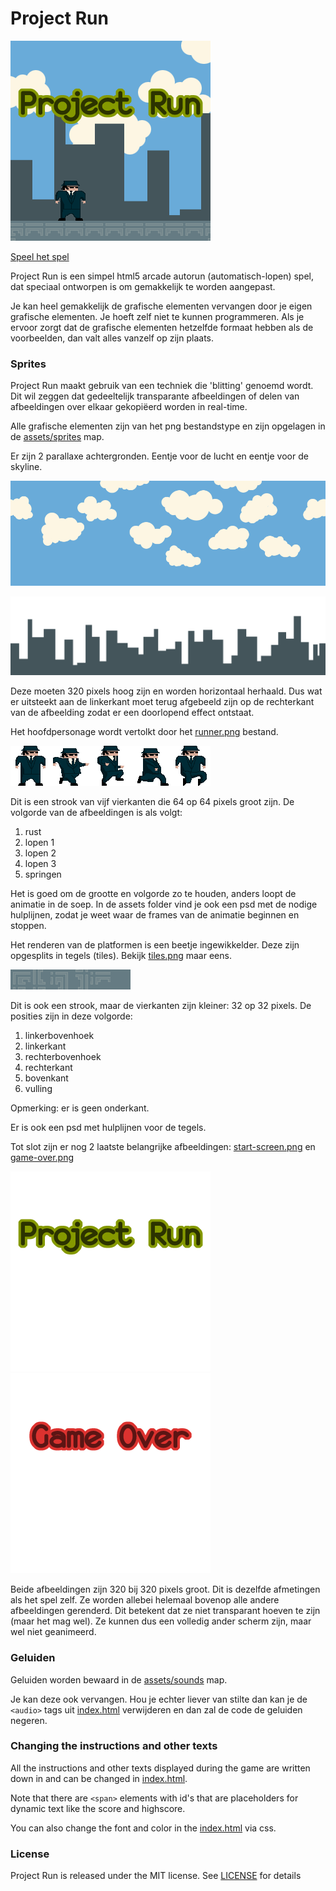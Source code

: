 # Project Run

[![Speel Project Run][screenshot]][screenshotlink]

[screenshot]: https://raw.githubusercontent.com/Quinten/projectrun/gh-pages/assets/screenshots/projectrun.png (Speel Project Run)
[screenshotlink]: http://quinten.github.io/projectrun/

[Speel het spel](http://quinten.github.io/projectrun/)

Project Run is een simpel html5 arcade autorun (automatisch-lopen) spel, dat speciaal ontworpen is om gemakkelijk te worden aangepast.

Je kan heel gemakkelijk de grafische elementen vervangen door je eigen grafische elementen. Je hoeft zelf niet te kunnen programmeren. Als je ervoor zorgt dat de grafische elementen hetzelfde formaat hebben als de voorbeelden, dan valt alles vanzelf op zijn plaats.

### Sprites

Project Run maakt gebruik van een techniek die 'blitting' genoemd wordt. Dit wil zeggen dat gedeeltelijk transparante afbeeldingen of delen van afbeeldingen over elkaar gekopiëerd worden in real-time.

Alle grafische elementen zijn van het png bestandstype en zijn opgelagen in de [assets/sprites](https://github.com/Quinten/projectrun/tree/gh-pages/assets/sprites) map.

Er zijn 2 parallaxe achtergronden. Eentje voor de lucht en eentje voor de skyline.

![sky](https://raw.githubusercontent.com/Quinten/projectrun/gh-pages/assets/sprites/sky.png)

![skyline](https://raw.githubusercontent.com/Quinten/projectrun/gh-pages/assets/sprites/skyline.png)

Deze moeten 320 pixels hoog zijn en worden horizontaal herhaald. Dus wat er uitsteekt aan de linkerkant moet terug afgebeeld zijn op de rechterkant van de afbeelding zodat er een doorlopend effect ontstaat.

Het hoofdpersonage wordt vertolkt door het [runner.png](https://raw.githubusercontent.com/Quinten/projectrun/gh-pages/assets/sprites/runner.png) bestand.

![runner](https://raw.githubusercontent.com/Quinten/projectrun/gh-pages/assets/sprites/runner.png)

Dit is een strook van vijf vierkanten die 64 op 64 pixels groot zijn. De volgorde van de afbeeldingen is als volgt:

1. rust
2. lopen 1
3. lopen 2
4. lopen 3
5. springen

Het is goed om de grootte en volgorde zo te houden, anders loopt de animatie in de soep. In de assets folder vind je ook een psd met de nodige hulplijnen, zodat je weet waar de frames van de animatie beginnen en stoppen.

Het renderen van de platformen is een beetje ingewikkelder. Deze zijn opgesplits in tegels (tiles). Bekijk [tiles.png](https://raw.githubusercontent.com/Quinten/projectrun/gh-pages/assets/sprites/tiles.png) maar eens.

![tiles.png](https://raw.githubusercontent.com/Quinten/projectrun/gh-pages/assets/sprites/tiles.png)

Dit is ook een strook, maar de vierkanten zijn kleiner: 32 op 32 pixels. De posities zijn in deze volgorde:

1. linkerbovenhoek
2. linkerkant
3. rechterbovenhoek
4. rechterkant
5. bovenkant
6. vulling

Opmerking: er is geen onderkant.

Er is ook een psd met hulplijnen voor de tegels.

Tot slot zijn er nog 2 laatste belangrijke afbeeldingen: [start-screen.png](https://raw.githubusercontent.com/Quinten/projectrun/gh-pages/assets/sprites/start-screen.png) en [game-over.png](https://raw.githubusercontent.com/Quinten/projectrun/gh-pages/assets/sprites/game-over.png)

![start-screen.png](https://raw.githubusercontent.com/Quinten/projectrun/gh-pages/assets/sprites/start-screen.png) ![game-over.png](https://raw.githubusercontent.com/Quinten/projectrun/gh-pages/assets/sprites/game-over.png)

Beide afbeeldingen zijn 320 bij 320 pixels groot. Dit is dezelfde afmetingen als het spel zelf. Ze worden allebei helemaal bovenop alle andere afbeeldingen gerenderd. Dit betekent dat ze niet transparant hoeven te zijn (maar het mag wel). Ze kunnen dus een volledig ander scherm zijn, maar wel niet geanimeerd.

### Geluiden

Geluiden worden bewaard in de [assets/sounds](https://github.com/Quinten/projectrun/tree/gh-pages/assets/sounds) map.

Je kan deze ook vervangen. Hou je echter liever van stilte dan kan je de `<audio>` tags uit [index.html](https://github.com/Quinten/projectrun/tree/gh-pages/index.html) verwijderen en dan zal de code de geluiden negeren.

### Changing the instructions and other texts

All the instructions and other texts displayed during the game are written down in and can be changed in [index.html](https://github.com/Quinten/projectrun/tree/gh-pages/index.html).

Note that there are `<span>` elements with id's that are placeholders for dynamic text like the score and highscore.

You can also change the font and color in the [index.html](https://github.com/Quinten/projectrun/tree/gh-pages/index.html) via css.

### License

Project Run is released under the MIT license. See [LICENSE](https://github.com/Quinten/projectrun/blob/gh-pages/LICENSE) for details
